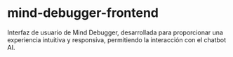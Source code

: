 # mind-debugger-frontend
Interfaz de usuario de Mind Debugger, desarrollada para proporcionar una experiencia intuitiva y responsiva, permitiendo la interacción con el chatbot AI.
